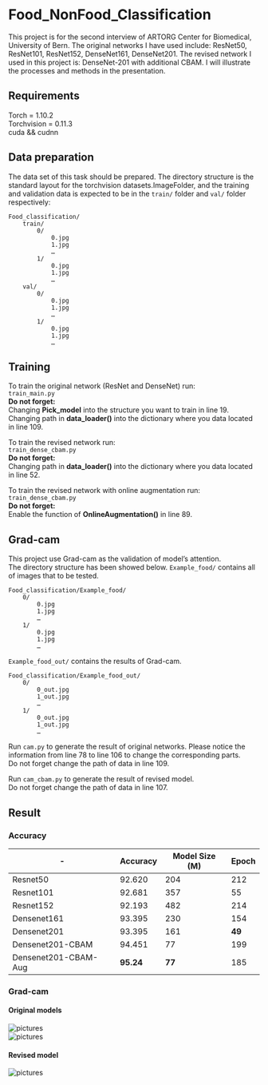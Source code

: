 # Food_NonFood_Classification
This project is for the second interview of ARTORG Center for Biomedical, University of Bern.
The original networks I have used include: ResNet50, ResNet101, ResNet152, DenseNet161, DenseNet201.
The revised network I used in this project is: DenseNet-201 with additional CBAM.
I will illustrate the processes and methods in the presentation.

## Requirements
Torch = 1.10.2 <br>
Torchvision = 0.11.3 <br>
cuda && cudnn <br>

## Data preparation
The data set of this task should be prepared. The directory structure is the standard layout for the torchvision datasets.ImageFolder, and the training and validation data is expected to be in the ```train/``` folder and ```val/``` folder respectively:  <br>
```
Food_classification/
    train/
        0/
            0.jpg
            1.jpg
            …
        1/
            0.jpg
            1.jpg
            …
    val/
        0/
            0.jpg
            1.jpg
            …
        1/
            0.jpg
            1.jpg
            …

```

## Training
To train the original network (ResNet and DenseNet) run: <br>
``` train_main.py ``` <br>
**Do not forget:** <br>
Changing **Pick_model** into the structure you want to train in line 19.<br>
Changing path in **data_loader()** into the dictionary where you data located in line 109.<br>

To train the revised network run: <br>
``` train_dense_cbam.py ```<br>
**Do not forget:** <br>
Changing path in **data_loader()** into the dictionary where you data located in line 52.

To train the revised network with online augmentation run:<br>
``` train_dense_cbam.py ``` <br>
**Do not forget:** <br>
Enable the function of **OnlineAugmentation()** in line 89.

## Grad-cam
This project use Grad-cam as the validation of model’s attention.<br>
The directory structure has been showed below. ```Example_food/``` contains all of images that to be tested.
```
Food_classification/Example_food/
    0/
        0.jpg
        1.jpg
        …
    1/
        0.jpg
        1.jpg
        …
```
```Example_food_out/``` contains the results of Grad-cam.
```
Food_classification/Example_food_out/
    0/
        0_out.jpg
        1_out.jpg
        …
    1/
        0_out.jpg
        1_out.jpg
        …
```
Run ```cam.py``` to generate the result of original networks. Please notice the information from line 78 to line 106 to change the corresponding parts.<br>
Do not forget change the path of data in line 109.

Run ```cam_cbam.py``` to generate the result of revised model.<br>
Do not forget change the path of data in line 107.


## Result
### Accuracy

| - | Accuracy  | Model Size (M) |  Epoch  |
| --- | --- | --- | --- |
| Resnet50 | 92.620 | 204 | 212 | 
| Resnet101 | 92.681 | 357 | 55 | 
| Resnet152 | 92.193 | 482 | 214 | 
| Densenet161 | 93.395 | 230 | 154 | 
| Densenet201 | 93.395 | 161 | **49** | 
| Densenet201-CBAM | 94.451 | 77 | 199 | 
| Densenet201-CBAM-Aug | **95.24** | **77** | 185 |

### Grad-cam

#### Original models

![pictures](https://github.com/SunJJ1996/Food_NonFood_Classification/tree/main/pictures/origin_food.PNG) <br>
![pictures](https://github.com/SunJJ1996/Food_NonFood_Classification/tree/main/pictures/origin_nonfood.PNG) <br>

#### Revised model

![pictures](https://github.com/SunJJ1996/Food_NonFood_Classification/tree/main/pictures/revised.PNG) <br>
